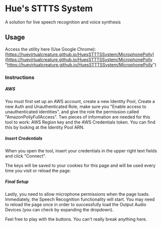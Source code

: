 
# Hue's STTTS System
 
 A solution for live speech recognition and voice synthesis

## Usage
Access the utility here (Use Google Chrome): [https://huevirtualcreature.github.io/HuesSTTTSSystem/MicrophonePolly](https://huevirtualcreature.github.io/HuesSTTTSSystem/MicrophonePolly "https://huevirtualcreature.github.io/HuesSTTTSSystem/MicrophonePolly")

### Instructions

##### AWS
You must first set up an AWS account, create a new Identity Pool, Create a new Auth and Unauthenticated Role, make sure you "Enable access to unauthenticated identities", and give the role the permission called "AmazonPollyFullAccess".
Two pieces of information are needed for this tool to work: AWS Region key and the AWS Credentials token. You can find this by looking at the Identity Pool ARN.

##### Insert Credentials
When you open the tool, insert your credentials in the upper right text fields and click "Connect".

The keys will be saved to your cookies for this page and will be used every time you visit or reload the page.

##### Final Setup
Lastly, you need to allow microphone permissions when the page loads. Immediately, the Speech Recognition functionality will start. You may need to reload the page once in order to successfully load the Output Audio Devices (you can check by expanding the dropdown).

Feel free to play with the buttons. You can't really break anything here.

